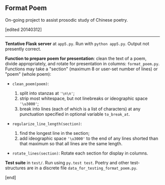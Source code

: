 ## Format Poem

On-going project to assist prosodic study of Chinese poetry.

[edited 20140312]

---

**Tentative Flask server** at `app5.py`. Run with `python app5.py`. Output not presently correct.

**Function to prepare poem for presentation**: clean the text of a poem, divide appropriately, and rotate for presentation in columns: `format_poem.py`. Functions may take a "section" (maximum 8 or user-set number of lines) or "poem" (whole poem):

 * `clean_poem(poem)`: 

   1. split into stanzas at `'\n\n'`;
   1. strip most whitespace, but not linebreaks or ideographic space `'\u3000'`;
   1. break into lines (each of which is a list of characters) at any punctuation specified in optional variable `to_break_at`.

 * `regularize_line_length(section)`:

   1. find the longest line in the section;
   1. add ideographic space `'\u3000'` to the end of any lines shorted than that maximum so that all lines are the same length.

 * `rotate_lines(section)`: Rotate each section for display in columns.

**Test suite** in `test/`. Run using `py.test test`. Poetry and other test-structures are in a discrete file `data_for_testing_format_poem.py`.

[end]
